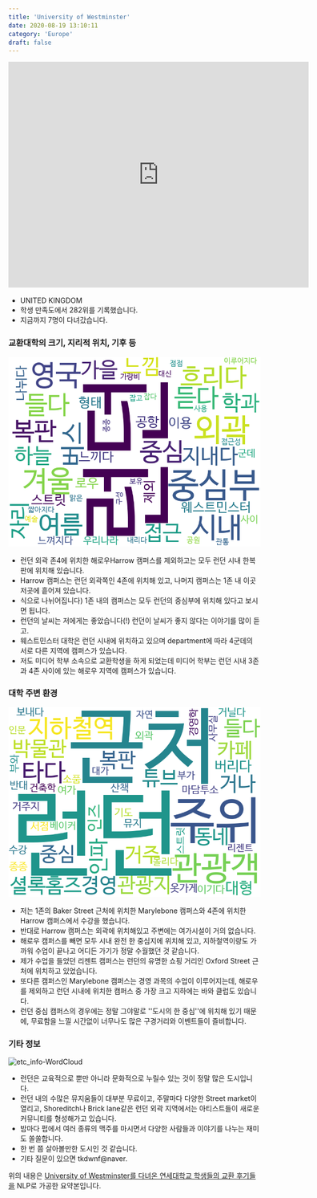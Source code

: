 ```yaml
---
title: 'University of Westminster'
date: 2020-08-19 13:10:11
category: 'Europe'
draft: false
---
```


<iframe
width="600"
height="450"
frameborder="0" style="border:0"
src="https://www.google.com/maps/embed/v1/place?key=AIzaSyC9e1AME-pVmWC4hBpFdu5S4dKzyepa3HQ&q=University+of+Westminster&center=39.560319799999995,-76.98995759999998&zoom=14" allowfullscreen>
</iframe>


* UNITED KINGDOM
* 학생 만족도에서 282위를 기록했습니다.
* 지금까지 7명이 다녀갔습니다. 

### 교환대학의 크기, 지리적 위치, 기후 등

![gen_info-WordCloud](../univ_wordclouds_okt/gen_info/GB000025_gen_info_okt.png)

* 런던 외곽 존4에 위치한 해로우Harrow 캠퍼스를 제외하고는 모두 런던 시내 한복판에 위치해 있습니다.
* Harrow 캠퍼스는 런던 외곽쪽인 4존에 위치해 있고, 나머지 캠퍼스는 1존 내 이곳저곳에 흩어져 있습니다.
* 식으로 나뉘어집니다) 1존 내의 캠퍼스는 모두 런던의 중심부에 위치해 있다고 보시면 됩니다.
* 런던의 날씨는 저에게는 좋았습니다(!) 런던이 날씨가 좋지 않다는 이야기를 많이 듣고.
* 웨스트민스터 대학은 런던 시내에 위치하고 있으며 department에 따라 4군데의 서로 다른 지역에 캠퍼스가 있습니다.
* 저도 미디어 학부 소속으로 교환학생을 하게 되었는데 미디어 학부는 런던 시내 3존과 4존 사이에 있는 해로우 지역에 캠퍼스가 있습니다.


### 대학 주변 환경

![env_info-WordCloud](../univ_wordclouds_okt/env_info/GB000025_env_info_okt.png)

* 저는 1존의 Baker Street 근처에 위치한 Marylebone 캠퍼스와 4존에 위치한 Harrow 캠퍼스에서 수강을 했습니다.
* 반대로 Harrow 캠퍼스는 외곽에 위치해있고 주변에는 여가시설이 거의 없습니다.
* 해로우 캠퍼스를 빼면 모두 시내 완전 한 중심지에 위치해 있고, 지하철역이랑도 가까워 수업이 끝나고 어디든 가기가 정말 수월했던 것 같습니다.
* 제가 수업을 들었던 리젠트 캠퍼스는 런던의 유명한 쇼핑 거리인 Oxford Street 근처에 위치하고 있었습니다.
* 또다른 캠퍼스인 Marylebone 캠퍼스는 경영 과목의 수업이 이루어지는데, 해로우를 제외하고 런던 시내에 위치한 캠퍼스 중 가장 크고 지하에는 바와 클럽도 있습니다.
* 런던 중심 캠퍼스의 경우에는 정말 그야말로 ''도시의 한 중심''에 위치해 있기 때문에, 무료함을 느낄 시간없이 너무나도 많은 구경거리와 이벤트들이 즐비합니다.


### 기타 정보

![etc_info-WordCloud](../univ_wordclouds_okt/etc_info/GB000025_etc_info_okt.png)

* 런던은 교육적으로 뿐만 아니라 문화적으로 누릴수 있는 것이 정말 많은 도시입니다.
* 런던 내의 수많은 뮤지움들이 대부분 무료이고, 주말마다 다양한 Street market이 열리고, Shoreditch나 Brick lane같은 런던 외곽 지역에서는 아티스트들이 새로운 커뮤니티를 형성해가고 있습니다.
* 밤마다 펍에서 여러 종류의 맥주를 마시면서 다양한 사람들과 이야기를 나누는 재미도 쏠쏠합니다.
* 한 번 쯤 살아볼만한 도시인 것 같습니다.
* 기타 질문이 있으면 tkdwnf@naver.


위의 내용은 [University of Westminster를 다녀온 연세대학교 학생들의 교환 후기들을](http://oia.yonsei.ac.kr/partner/expReport.asp?ucode=GB000025&bgbn=A) NLP로 가공한 요약본입니다. 

